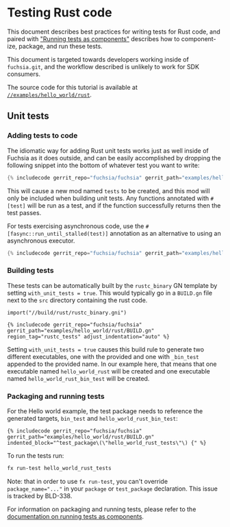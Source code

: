 # Testing Rust code

This document describes best practices for writing tests for Rust code, and
paired with ["Running tests as components"][component_tests] describes how to
component-ize, package, and run these tests.

This document is targeted towards developers working inside of `fuchsia.git`,
and the workflow described is unlikely to work for SDK consumers.

The source code for this tutorial is available at
[`//examples/hello_world/rust`][example-src].

## Unit tests

### Adding tests to code

The idiomatic way for adding Rust unit tests works just as well inside of
Fuchsia as it does outside, and can be easily accomplished by dropping the
following snippet into the bottom of whatever test you want to write:

```rust
{% includecode gerrit_repo="fuchsia/fuchsia" gerrit_path="examples/hello_world/rust/src/main.rs" region_tag="test_mod" adjust_indentation="auto" %}
```

This will cause a new mod named `tests` to be created, and this mod will only be
included when building unit tests. Any functions annotated with `#[test]` will
be run as a test, and if the function successfully returns then the test passes.

For tests exercising asynchronous code, use the
`#[fasync::run_until_stalled(test)]` annotation as an alternative to
using an asynchronous executor.

```rust
{% includecode gerrit_repo="fuchsia/fuchsia" gerrit_path="examples/hello_world/rust/src/main.rs" region_tag="async_test" adjust_indentation="auto" %}
```

### Building tests

These tests can be automatically built by the `rustc_binary` GN template by
setting `with_unit_tests = true`. This would typically go in a `BUILD.gn` file
next to the `src` directory containing the rust code.

```gn
import("//build/rust/rustc_binary.gni")
```

```gn
{% includecode gerrit_repo="fuchsia/fuchsia" gerrit_path="examples/hello_world/rust/BUILD.gn" region_tag="rustc_tests" adjust_indentation="auto" %}
```

Setting `with_unit_tests = true` causes this build rule to generate two
different executables, one with the provided and one with `_bin_test` appended
to the provided name. In our example here, that means that one executable named
`hello_world_rust` will be created and one executable named
`hello_world_rust_bin_test` will be created.

### Packaging and running tests

For the Hello world example, the test package needs to reference the generated
targets, `bin_test` and `hello_world_rust_bin_test`:

```gn
{% includecode gerrit_repo="fuchsia/fuchsia" gerrit_path="examples/hello_world/rust/BUILD.gn" indented_block="^test_package\(\"hello_world_rust_tests\"\) {" %}
```

To run the tests run:

```sh
fx run-test hello_world_rust_tests
```

Note: that in order to use `fx run-test`, you can't override
`package_name="..."` in your `package`  or `test_package` declaration. This
issue is tracked by BLD-338.


For information on packaging and running tests, please refer to the
[documentation on running tests as components][component_tests].


[component_tests]:/docs/development/testing/running_tests_as_components.md
[example-src]: /examples/hello_world/rust
